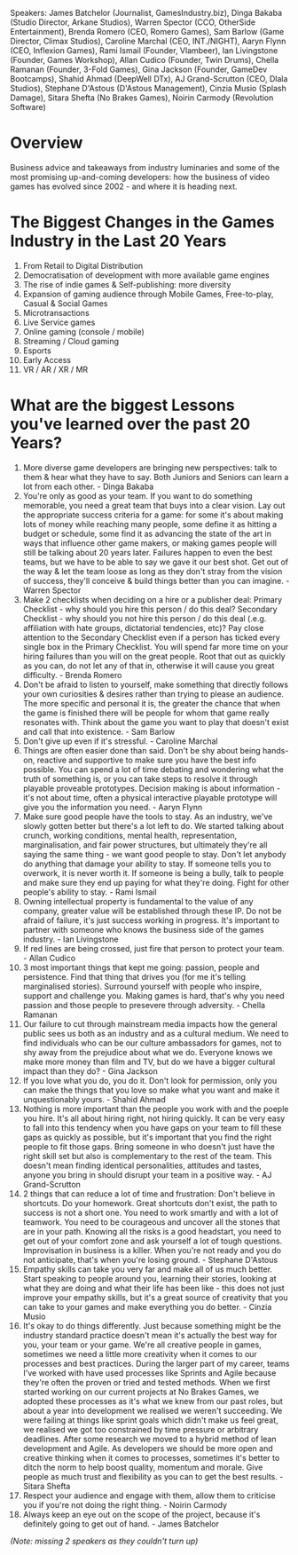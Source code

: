 Speakers: James Batchelor (Journalist, GamesIndustry.biz), Dinga Bakaba (Studio Director, Arkane Studios), Warren Spector (CCO, OtherSide Entertainment), Brenda Romero (CEO, Romero Games), Sam Barlow (Game Director, Climax Studios), Caroline Marchal (CEO, INT./NIGHT), Aaryn Flynn (CEO, Inflexion Games), Rami Ismail (Founder, Vlambeer), Ian Livingstone (Founder, Games Workshop), Allan Cudico (Founder, Twin Drums), Chella Ramanan (Founder, 3-Fold Games), Gina Jackson (Founder, GameDev Bootcamps), Shahid Ahmad (DeepWell DTx), AJ Grand-Scrutton (CEO, Dlala Studios), Stephane D'Astous (D'Astous Management), Cinzia Musio (Splash Damage), Sitara Shefta (No Brakes Games), Noirin Carmody (Revolution Software)

# Overview
Business advice and takeaways from industry luminaries and some of the most promising up-and-coming developers: how the business of video games has evolved since 2002 - and where it is heading next. 

# The Biggest Changes in the Games Industry in the Last 20 Years
1. From Retail to Digital Distribution 
2. Democratisation of development with more available game engines
3. The rise of indie games & Self-publishing: more diversity
5. Expansion of gaming audience through Mobile Games, Free-to-play, Casual & Social Games
6. Microtransactions
7. Live Service games
8. Online gaming (console / mobile)
9. Streaming / Cloud gaming
10. Esports
11. Early Access
12. VR / AR / XR / MR

# What are the biggest Lessons you've learned over the past 20 Years?
1. More diverse game developers are bringing new perspectives: talk to them & hear what they have to say. Both Juniors and Seniors can learn a lot from each other. - Dinga Bakaba
2. You're only as good as your team. If you want to do something memorable, you need a great team that buys into a clear vision. Lay out the appropriate success criteria for a game: for some it's about making lots of money while reaching many people, some define it as hitting a budget or schedule, some find it as advancing the state of the art in ways that influence other game makers, or making games people will still be talking about 20 years later. Failures happen to even the best teams, but we have to be able to say we gave it our best shot. Get out of the way & let the team loose as long as they don't stray from the vision of success, they'll conceive & build things better than you can imagine. - Warren Spector
3. Make 2 checklists when deciding on a hire or a publisher deal: Primary Checklist - why should you hire this person / do this deal? Secondary Checklist - why should you not hire this person / do this deal (.e.g. affiliation with hate groups, dictatorial tendencies, etc)? Pay close attention to the Secondary Checklist even if a person has ticked every single box in the Primary Checklist. You will spend far more time on your hiring failures than you will on the great people. Root that out as quickly as you can, do not let any of that in, otherwise it will cause you great difficulty. - Brenda Romero
4. Don't be afraid to listen to yourself, make something that directly follows your own curiosities & desires rather than trying to please an audience. The more specific and personal it is, the greater the chance that when the game is finished there will be people for whom that game really resonates with. Think about the game you want to play that doesn't exist and call that into existence. -  Sam Barlow
5. Don't give up even if it's stressful. - Caroline Marchal
6. Things are often easier done than said. Don't be shy about being hands-on, reactive and supportive to make sure you have the best info possible. You can spend a lot of time debating and wondering what the truth of something is, or you can take steps to resolve it through playable proveable prototypes. Decision making is about information - it's not about time, often a physical interactive playable prototype will give you the information you need. - Aaryn Flynn 
7. Make sure good people have the tools to stay. As an industry, we've slowly gotten better but there's a lot left to do. We started talking about crunch, working conditions, mental health, representation, marginalisation, and fair power structures, but ultimately they're all saying the same thing - we want good people to stay. Don't let anybody do anything that damage your ability to stay. If someone tells you to overwork, it is never worth it. If someone is being a bully, talk to people and make sure they end up paying for what they're doing. Fight for other people's ability to stay. - Rami Ismail
8. Owning intellectual property is fundamental to the value of any company, greater value will be established through these IP. Do not be afraid of failure, it's just success working in progress. It's important to partner with someone who knows the business side of the games industry. - Ian Livingstone
9. If red lines are being crossed, just fire that person to protect your team. - Allan Cudico
10. 3 most important things that kept me going: passion, people and persistence. Find that thing that drives you (for me it's telling marginalised stories). Surround yourself with people who inspire, support and challenge you. Making games is hard, that's why you need passion and those people to presevere through adversity. - Chella Ramanan
11. Our failure to cut through mainstream media impacts how the general public sees us both as an industry and as a cultural medium. We need to find individuals who can be our culture ambassadors for games, not to shy away from the prejudice about what we do. Everyone knows we make more money than film and TV, but do we have a bigger cultural impact than they do? - Gina Jackson 
12. If you love what you do, you do it. Don't look for permission, only you can make the things that you love so make what you want and make it unquestionably yours. - Shahid Ahmad
13. Nothing is more important than the people you work with and the poeple you hire. It's all about hiring right, not hiring quickly. It can be very easy to fall into this tendency when you have gaps on your team to fill these gaps as quickly as possible, but it's important that you find the right people to fit those gaps. Bring someone in who doesn't just have the right skill set but also is complementary to the rest of the team. This doesn't mean finding identical personalities, attitudes and tastes, anyone you bring in should disrupt your team in a positive way. - AJ Grand-Scrutton
14. 2 things that can reduce a lot of time and frustration: Don't believe in shortcuts. Do your homework. Great shortcuts don't exist, the path to success is not a short one. You need to work smartly and with a lot of teamwork. You need to be courageous and uncover all the stones that are in your path. Knowing all the risks is a good headstart, you need to get out of your comfort zone and ask yourself a lot of tough questions. Improvisation in business is a killer. When you're not ready and you do not anticipate, that's when you're losing ground. - Stephane D'Astous
15. Empathy skills can take you very far and make all of us much better. Start speaking to people around you, learning their stories, looking at what they are doing and what their life has been like - this does not just improve your empathy skills, but it's a great source of creativity that you can take to your games and make everything you do better. - Cinzia Musio
16. It's okay to do things differently. Just because something might be the industry standard practice doesn't mean it's actually the best way for you, your team or your game. We're all creative people in games, sometimes we need a little more creativity when it comes to our processes and best practices. During the larger part of my career, teams I've worked with have used processes like Sprints and Agile because they're often the proven or tried and tested methods. When we first started working on our current projects at No Brakes Games, we adopted these processes as it's what we knew from our past roles, but about a year into development we realised we weren't succeeding. We were failing at things like sprint goals which didn't make us feel great, we realised we got too constrained by time pressure or arbitrary deadlines. After some research we moved to a hybrid method of lean development and Agile. As developers we should be more open and creative thinking when it comes to processes, sometimes it's better to ditch the norm to help boost quality, momentum and morale. Give people as much trust and flexibility as you can to get the best results. - Sitara Shefta
17. Respect your audience and engage with them, allow them to criticise you if you're not doing the right thing. - Noirin Carmody
18. Always keep an eye out on the scope of the project, because it's definitely going to get out of hand. - James Batchelor

_(Note: missing 2 speakers as they couldn't turn up)_
